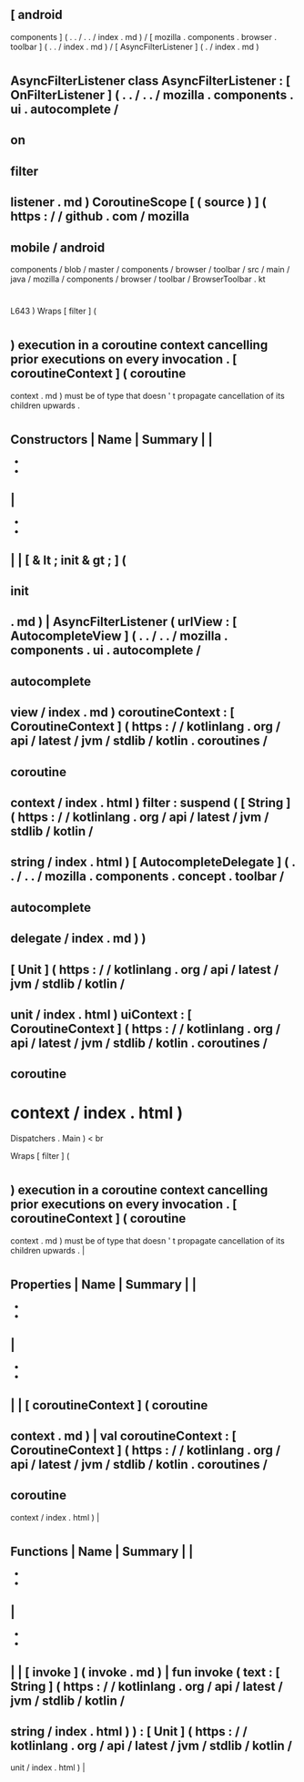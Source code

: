 [
android
-
components
]
(
.
.
/
.
.
/
index
.
md
)
/
[
mozilla
.
components
.
browser
.
toolbar
]
(
.
.
/
index
.
md
)
/
[
AsyncFilterListener
]
(
.
/
index
.
md
)
#
AsyncFilterListener
class
AsyncFilterListener
:
[
OnFilterListener
]
(
.
.
/
.
.
/
mozilla
.
components
.
ui
.
autocomplete
/
-
on
-
filter
-
listener
.
md
)
CoroutineScope
[
(
source
)
]
(
https
:
/
/
github
.
com
/
mozilla
-
mobile
/
android
-
components
/
blob
/
master
/
components
/
browser
/
toolbar
/
src
/
main
/
java
/
mozilla
/
components
/
browser
/
toolbar
/
BrowserToolbar
.
kt
#
L643
)
Wraps
[
filter
]
(
#
)
execution
in
a
coroutine
context
cancelling
prior
executions
on
every
invocation
.
[
coroutineContext
]
(
coroutine
-
context
.
md
)
must
be
of
type
that
doesn
'
t
propagate
cancellation
of
its
children
upwards
.
#
#
#
Constructors
|
Name
|
Summary
|
|
-
-
-
|
-
-
-
|
|
[
&
lt
;
init
&
gt
;
]
(
-
init
-
.
md
)
|
AsyncFilterListener
(
urlView
:
[
AutocompleteView
]
(
.
.
/
.
.
/
mozilla
.
components
.
ui
.
autocomplete
/
-
autocomplete
-
view
/
index
.
md
)
coroutineContext
:
[
CoroutineContext
]
(
https
:
/
/
kotlinlang
.
org
/
api
/
latest
/
jvm
/
stdlib
/
kotlin
.
coroutines
/
-
coroutine
-
context
/
index
.
html
)
filter
:
suspend
(
[
String
]
(
https
:
/
/
kotlinlang
.
org
/
api
/
latest
/
jvm
/
stdlib
/
kotlin
/
-
string
/
index
.
html
)
[
AutocompleteDelegate
]
(
.
.
/
.
.
/
mozilla
.
components
.
concept
.
toolbar
/
-
autocomplete
-
delegate
/
index
.
md
)
)
-
>
[
Unit
]
(
https
:
/
/
kotlinlang
.
org
/
api
/
latest
/
jvm
/
stdlib
/
kotlin
/
-
unit
/
index
.
html
)
uiContext
:
[
CoroutineContext
]
(
https
:
/
/
kotlinlang
.
org
/
api
/
latest
/
jvm
/
stdlib
/
kotlin
.
coroutines
/
-
coroutine
-
context
/
index
.
html
)
=
Dispatchers
.
Main
)
<
br
>
Wraps
[
filter
]
(
#
)
execution
in
a
coroutine
context
cancelling
prior
executions
on
every
invocation
.
[
coroutineContext
]
(
coroutine
-
context
.
md
)
must
be
of
type
that
doesn
'
t
propagate
cancellation
of
its
children
upwards
.
|
#
#
#
Properties
|
Name
|
Summary
|
|
-
-
-
|
-
-
-
|
|
[
coroutineContext
]
(
coroutine
-
context
.
md
)
|
val
coroutineContext
:
[
CoroutineContext
]
(
https
:
/
/
kotlinlang
.
org
/
api
/
latest
/
jvm
/
stdlib
/
kotlin
.
coroutines
/
-
coroutine
-
context
/
index
.
html
)
|
#
#
#
Functions
|
Name
|
Summary
|
|
-
-
-
|
-
-
-
|
|
[
invoke
]
(
invoke
.
md
)
|
fun
invoke
(
text
:
[
String
]
(
https
:
/
/
kotlinlang
.
org
/
api
/
latest
/
jvm
/
stdlib
/
kotlin
/
-
string
/
index
.
html
)
)
:
[
Unit
]
(
https
:
/
/
kotlinlang
.
org
/
api
/
latest
/
jvm
/
stdlib
/
kotlin
/
-
unit
/
index
.
html
)
|
